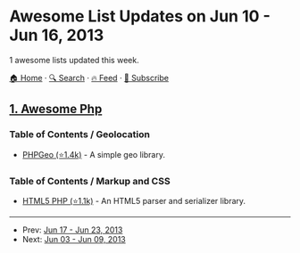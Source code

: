 # Awesome List Updates on Jun 10 - Jun 16, 2013

1 awesome lists updated this week.

[🏠 Home](/README.md) · [🔍 Search](https://www.trackawesomelist.com/search/) · [🔥 Feed](https://www.trackawesomelist.com/week/rss.xml) · [📮 Subscribe](https://trackawesomelist.us17.list-manage.com/subscribe?u=d2f0117aa829c83a63ec63c2f&id=36a103854c)



## [1. Awesome Php](/content/ziadoz/awesome-php/week/README.md)

### Table of Contents / Geolocation

*   [PHPGeo (⭐1.4k)](https://github.com/mjaschen/phpgeo) - A simple geo library.

### Table of Contents / Markup and CSS

*   [HTML5 PHP (⭐1.1k)](https://github.com/Masterminds/html5-php) - An HTML5 parser and serializer library.

---

- Prev: [Jun 17 - Jun 23, 2013](/content/2013/24/README.md)
- Next: [Jun 03 - Jun 09, 2013](/content/2013/22/README.md)